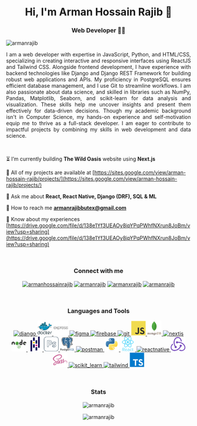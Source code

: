 <h1 align="center">Hi, I'm Arman Hossain Rajib 👋</h1>
<h3 align="center">Web Developer 👨‍💻</h3>

<p align="left"> <img src="https://komarev.com/ghpvc/?username=armanrajib&label=Profile%20views&color=0e75b6&style=flat" alt="armanrajib" /> </p>

<p align="justify">I am a web developer with expertise in JavaScript, Python, and HTML/CSS, specializing in creating interactive and responsive interfaces using ReactJS and Tailwind CSS. Alongside frontend development, I have experience with backend technologies like Django and Django REST Framework for building robust web applications and APIs. My proficiency in PostgreSQL ensures efficient database management, and I use Git to streamline workflows. I am also passionate about data science, and skilled in libraries such as NumPy, Pandas, Matplotlib, Seaborn, and scikit-learn for data analysis and visualization. These skills help me uncover insights and present them effectively for data-driven decisions. Though my academic background isn't in Computer Science, my hands-on experience and self-motivation equip me to thrive as a full-stack developer. I am eager to contribute to impactful projects by combining my skills in web development and data science.</p></br>

⏳ I’m currently building **The Wild Oasis** website using **Next.js**

🚩 All of my projects are available at [https://sites.google.com/view/arman-hossain-rajib/projects/](https://sites.google.com/view/arman-hossain-rajib/projects/)

💬 Ask me about **React, React Native, Django (DRF), SQL & ML**

📧 How to reach me **armanrajibbutex@gmail.com**

📃 Know about my experiences [https://drive.google.com/file/d/138e1Yf3UEAOy8ipYPqPWhfNXrun8JoBm/view?usp=sharing](https://drive.google.com/file/d/138e1Yf3UEAOy8ipYPqPWhfNXrun8JoBm/view?usp=sharing)

</br>

<h3 align="center">Connect with me</h3>
<p align="center">
<a href="https://fb.com/armanhossainrajib" target="blank"><img align="center" src="https://raw.githubusercontent.com/rahuldkjain/github-profile-readme-generator/master/src/images/icons/Social/facebook.svg" alt="armanhossainrajib" height="30" width="40" /></a>
<a href="https://linkedin.com/in/armanrajib" target="blank"><img align="center" src="https://raw.githubusercontent.com/rahuldkjain/github-profile-readme-generator/master/src/images/icons/Social/linked-in-alt.svg" alt="armanrajib" height="30" width="40" /></a>
<a href="https://twitter.com/armanxrajib" target="blank"><img align="center" src="https://raw.githubusercontent.com/rahuldkjain/github-profile-readme-generator/master/src/images/icons/Social/twitter.svg" alt="armanxrajib" height="30" width="40" /></a>
<a href="https://www.leetcode.com/armanrajib" target="blank"><img align="center" src="https://raw.githubusercontent.com/rahuldkjain/github-profile-readme-generator/master/src/images/icons/Social/leet-code.svg" alt="armanrajib" height="30" width="40" /></a>
</p>

</br>

<h3 align="center">Languages and Tools</h3>
<p align="center"> 
  <a href="https://www.djangoproject.com/" target="_blank" rel="noreferrer"> <img src="https://cdn.worldvectorlogo.com/logos/django.svg" alt="django" width="40" height="40"/> </a>
  <a href="https://www.docker.com/" target="_blank" rel="noreferrer"> <img src="https://raw.githubusercontent.com/devicons/devicon/master/icons/docker/docker-original-wordmark.svg" alt="docker" width="40" height="40"/> </a>
  <a href="https://expressjs.com" target="_blank" rel="noreferrer"> <img src="https://raw.githubusercontent.com/devicons/devicon/master/icons/express/express-original-wordmark.svg" alt="express" width="40" height="40"/> </a>
  <a href="https://www.figma.com/" target="_blank" rel="noreferrer"> <img src="https://www.vectorlogo.zone/logos/figma/figma-icon.svg" alt="figma" width="40" height="40"/> </a> 
  <a href="https://firebase.google.com/" target="_blank" rel="noreferrer"> <img src="https://www.vectorlogo.zone/logos/firebase/firebase-icon.svg" alt="firebase" width="40" height="40"/> </a> 
  <a href="https://git-scm.com/" target="_blank" rel="noreferrer"> <img src="https://www.vectorlogo.zone/logos/git-scm/git-scm-icon.svg" alt="git" width="40" height="40"/> </a> 
  <a href="https://developer.mozilla.org/en-US/docs/Web/JavaScript" target="_blank" rel="noreferrer"> <img src="https://raw.githubusercontent.com/devicons/devicon/master/icons/javascript/javascript-original.svg" alt="javascript" width="40" height="40"/> </a> 
  <a href="https://www.mongodb.com/" target="_blank" rel="noreferrer"> <img src="https://raw.githubusercontent.com/devicons/devicon/master/icons/mongodb/mongodb-original-wordmark.svg" alt="mongodb" width="40" height="40"/> </a> 
  <a href="https://nextjs.org/" target="_blank" rel="noreferrer"> <img src="https://cdn.worldvectorlogo.com/logos/nextjs-2.svg" alt="nextjs" width="40" height="40"/> </a> 
  <a href="https://nodejs.org" target="_blank" rel="noreferrer"> <img src="https://raw.githubusercontent.com/devicons/devicon/master/icons/nodejs/nodejs-original-wordmark.svg" alt="nodejs" width="40" height="40"/> </a>
  <a href="https://pandas.pydata.org/" target="_blank" rel="noreferrer"> <img src="https://raw.githubusercontent.com/devicons/devicon/2ae2a900d2f041da66e950e4d48052658d850630/icons/pandas/pandas-original.svg" alt="pandas" width="40" height="40"/> </a> 
  <a href="https://www.photoshop.com/en" target="_blank" rel="noreferrer"> <img src="https://raw.githubusercontent.com/devicons/devicon/master/icons/photoshop/photoshop-line.svg" alt="photoshop" width="40" height="40"/> </a> 
  <a href="https://www.postgresql.org" target="_blank" rel="noreferrer"> <img src="https://raw.githubusercontent.com/devicons/devicon/master/icons/postgresql/postgresql-original-wordmark.svg" alt="postgresql" width="40" height="40"/> </a> 
  <a href="https://postman.com" target="_blank" rel="noreferrer"> <img src="https://www.vectorlogo.zone/logos/getpostman/getpostman-icon.svg" alt="postman" width="40" height="40"/> </a> 
  <a href="https://www.python.org" target="_blank" rel="noreferrer"> <img src="https://raw.githubusercontent.com/devicons/devicon/master/icons/python/python-original.svg" alt="python" width="40" height="40"/> </a> 
  <a href="https://reactjs.org/" target="_blank" rel="noreferrer"> <img src="https://raw.githubusercontent.com/devicons/devicon/master/icons/react/react-original-wordmark.svg" alt="react" width="40" height="40"/> </a> 
  <a href="https://reactnative.dev/" target="_blank" rel="noreferrer"> <img src="https://reactnative.dev/img/header_logo.svg" alt="reactnative" width="40" height="40"/> </a> 
  <a href="https://redux.js.org" target="_blank" rel="noreferrer"> <img src="https://raw.githubusercontent.com/devicons/devicon/master/icons/redux/redux-original.svg" alt="redux" width="40" height="40"/> </a> 
  <a href="https://sass-lang.com" target="_blank" rel="noreferrer"> <img src="https://raw.githubusercontent.com/devicons/devicon/master/icons/sass/sass-original.svg" alt="sass" width="40" height="40"/> </a> 
  <a href="https://scikit-learn.org/" target="_blank" rel="noreferrer"> <img src="https://upload.wikimedia.org/wikipedia/commons/0/05/Scikit_learn_logo_small.svg" alt="scikit_learn" width="40" height="40"/> </a> 
  <a href="https://tailwindcss.com/" target="_blank" rel="noreferrer"> <img src="https://www.vectorlogo.zone/logos/tailwindcss/tailwindcss-icon.svg" alt="tailwind" width="40" height="40"/> </a> 
  <a href="https://www.typescriptlang.org/" target="_blank" rel="noreferrer"> <img src="https://raw.githubusercontent.com/devicons/devicon/master/icons/typescript/typescript-original.svg" alt="typescript" width="40" height="40"/> </a> 
</p>

</br>

<h3 align="center">Stats</h3>
<div align="center">
<p><img align="center" src="https://github-readme-stats.vercel.app/api/top-langs?username=armanrajib&show_icons=true&locale=en&layout=compact" alt="armanrajib" /></p>
<p><img align="center" src="https://github-readme-streak-stats.herokuapp.com/?user=armanrajib&" alt="armanrajib" /></p>
</div>
